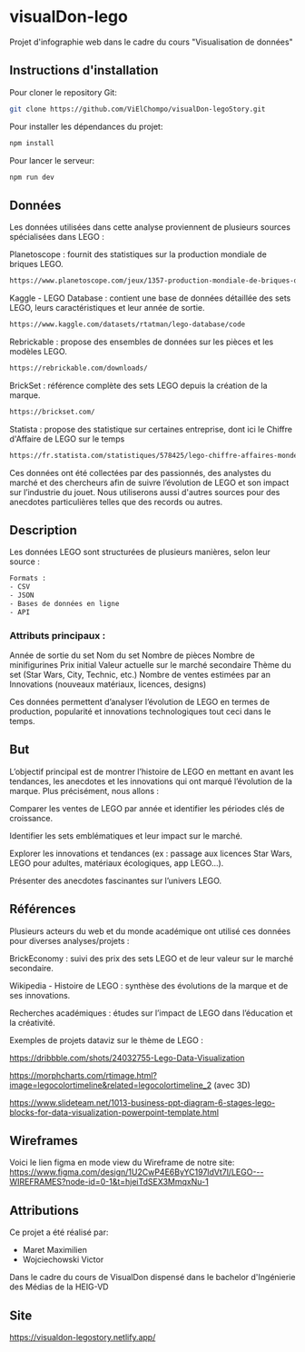 # visualDon-lego
Projet d'infographie web dans le cadre du cours "Visualisation de données"

## Instructions d'installation

Pour cloner le repository Git: 
```bash
git clone https://github.com/ViElChompo/visualDon-legoStory.git
```
Pour installer les dépendances du projet: 
```bash
npm install
```
Pour lancer le serveur: 
```bash
npm run dev
```

## Données
Les données utilisées dans cette analyse proviennent de plusieurs sources spécialisées dans LEGO :

Planetoscope : fournit des statistiques sur la production mondiale de briques LEGO.
```bash
https://www.planetoscope.com/jeux/1357-production-mondiale-de-briques-de-lego.html
```

Kaggle - LEGO Database : contient une base de données détaillée des sets LEGO, leurs caractéristiques et leur année de sortie.
```bash 
https://www.kaggle.com/datasets/rtatman/lego-database/code
```

Rebrickable : propose des ensembles de données sur les pièces et les modèles LEGO.
```bash
https://rebrickable.com/downloads/
```

BrickSet : référence complète des sets LEGO depuis la création de la marque.
```bash
https://brickset.com/
```

Statista : propose des statistique sur certaines entreprise, dont ici le Chiffre d'Affaire de LEGO sur le temps
```bash
https://fr.statista.com/statistiques/578425/lego-chiffre-affaires-monde/#:~:text=Sur%20l'ensemble%20de%20la,de%20jouets%20dans%20le%20monde.
```

Ces données ont été collectées par des passionnés, des analystes du marché et des chercheurs afin de suivre l’évolution de LEGO et son impact sur l’industrie du jouet.
Nous utiliserons aussi d'autres sources pour des anecdotes particulières telles que des records ou autres.

## Description
Les données LEGO sont structurées de plusieurs manières, selon leur source :
```bash
Formats : 
- CSV
- JSON
- Bases de données en ligne
- API
```

### Attributs principaux :

Année de sortie du set
Nom du set
Nombre de pièces
Nombre de minifigurines
Prix initial
Valeur actuelle sur le marché secondaire
Thème du set (Star Wars, City, Technic, etc.)
Nombre de ventes estimées par an
Innovations (nouveaux matériaux, licences, designs)

Ces données permettent d’analyser l’évolution de LEGO en termes de production, popularité et innovations technologiques tout ceci dans le temps.


## But
L’objectif principal est de montrer l’histoire de LEGO en mettant en avant les tendances, les anecdotes et les innovations qui ont marqué l’évolution de la marque. Plus précisément, nous allons :

Comparer les ventes de LEGO par année et identifier les périodes clés de croissance.

Identifier les sets emblématiques et leur impact sur le marché.

Explorer les innovations et tendances (ex : passage aux licences Star Wars, LEGO pour adultes, matériaux écologiques, app LEGO...).

Présenter des anecdotes fascinantes sur l’univers LEGO.

## Références
Plusieurs acteurs du web et du monde académique ont utilisé ces données pour diverses analyses/projets :

BrickEconomy : suivi des prix des sets LEGO et de leur valeur sur le marché secondaire.

Wikipedia - Histoire de LEGO : synthèse des évolutions de la marque et de ses innovations.

Recherches académiques : études sur l’impact de LEGO dans l’éducation et la créativité.

Exemples de projets dataviz sur le thème de LEGO :

https://dribbble.com/shots/24032755-Lego-Data-Visualization

https://morphcharts.com/rtimage.html?image=legocolortimeline&related=legocolortimeline_2 (avec 3D)

https://www.slideteam.net/1013-business-ppt-diagram-6-stages-lego-blocks-for-data-visualization-powerpoint-template.html

## Wireframes
Voici le lien figma en mode view du Wireframe de notre site:
https://www.figma.com/design/1U2CwP4E6ByYC197ldVt7l/LEGO---WIREFRAMES?node-id=0-1&t=hjeiTdSEX3MmqxNu-1


## Attributions

Ce projet a été réalisé par: 
- Maret Maximilien
- Wojciechowski Victor

Dans le cadre du cours de VisualDon dispensé dans le bachelor d'Ingénierie des Médias de la HEIG-VD


## Site 
https://visualdon-legostory.netlify.app/

